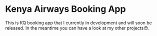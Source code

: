 # Kenya Airways Booking App
This is KQ booking app that I currently in development and will soon be released. In the meantime you can have a look at my other projects😊. 
